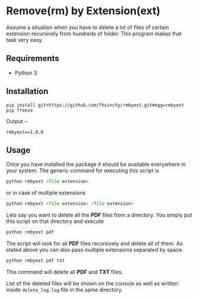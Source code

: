 # Remove(rm) by Extension(ext)

Assume a situation when you have to delete a lot of files of certain extension recursively from hundreds of folder. This program makes that task very easy.

## Requirements

* Python 3

## Installation

```shell
pip install git+https://github.com/fhsinchy/rmbyext.git#egg=rmbyext
pip freeze
```

Output &ndash;

```shell
rmbyext==1.0.0
```

## Usage

Once you have installed the package it should be available everywhere in your system. The generic command for executing this script is

```python
python rmbyext <file extension>
```

or in case of multiple extensions

```python
python rmbyext <file extension> <file extension>
```

Lets say you want to delete all the **PDF** files from a directory. You simply put this script on that directory and execute

```python
python rmbyext pdf
```

The script will look for all **PDF** files recursively and delete all of them. As stated above you can also pass multiple extensions separated by space

```python
python rmbyext pdf txt
```

This command will delete all **PDF** and **TXT** files.

List of the deleted files will be shown on the console as well as written inside `delete_log.log` file in the same directory.
